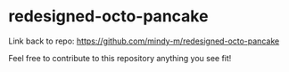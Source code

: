 # redesigned-octo-pancake

Link back to repo: https://github.com/mindy-m/redesigned-octo-pancake

Feel free to contribute to this repository anything you see fit!
